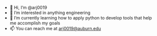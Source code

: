 - 👋 Hi, I’m @arj0019
- 👀 I’m interested in anything engineering
- 🌱 I’m currently learning how to apply python to develop tools that help me accomplish my goals
- 📫 You can reach me at arj0019@auburn.edu

<!---
arj0019/arj0019 is a ✨ special ✨ repository because its `README.md` (this file) appears on your GitHub profile.
You can click the Preview link to take a look at your changes.
--->
